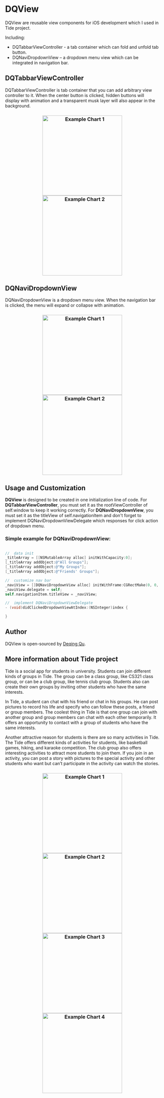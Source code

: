# DQView
DQView are reusable view components for iOS development which I used in Tide project.

Including:
* DQTabbarViewController - a tab container which can fold and unfold tab button. 
* DQNaviDropdownView – a dropdown menu view which can be integrated in navigation bar.

## DQTabbarViewController
DQTabbarViewController is tab container that you can add arbitrary view controller to it. When the center button is clicked, hidden buttons will display with animation and a transparent musk layer will also appear in the background. 
<h3 align="center">
  <img src="https://github.com/DeqingQu/DQView/blob/master/Screens/Tabbar_Demo1.PNG" alt="Example Chart 1" width="260"/>    <img src="https://github.com/DeqingQu/DQView/blob/master/Screens/Tabbar_Demo2.PNG" alt="Example Chart 2" width="260"/>
</h3>

## DQNaviDropdownView
DQNaviDropdownView is a dropdown menu view. When the navigation bar is clicked, the menu will expand or collapse with animation.
<h3 align="center">
  <img src="https://github.com/DeqingQu/DQView/blob/master/Screens/NaviDrop_Demo1.PNG" alt="Example Chart 1" width="260"/>    <img src="https://github.com/DeqingQu/DQView/blob/master/Screens/NaviDrop_Demo2.PNG" alt="Example Chart 2" width="260"/>
</h3>

## Usage and Customization
**DQView** is designed to be created in one initialization line of code. For **DQTabbarViewController**, you must set it as the rootViewController of self.window to keep it working correctly. For **DQNaviDropdownView**, you must set it as the titleView of self.navigationItem and don't forget to implement DQNaviDropdownViewDelegate which responses for click action of dropdown menu.

### Simple example for DQNaviDropdownView:
```objective-c

//  data init
_titleArray = [[NSMutableArray alloc] initWithCapacity:0];
[_titleArray addObject:@"All Groups"];
[_titleArray addObject:@"My Groups"];
[_titleArray addObject:@"Friends' Groups"];

//  customize nav bar
_naviView = [[DQNaviDropdownView alloc] initWithFrame:CGRectMake(0, 0, 200, self.navigationController.navigationBar.bounds.size.height)withDropdownArray:_titleArray];
_naviView.delegate = self;
self.navigationItem.titleView = _naviView;

//  implement DQNaviDropdownViewDelegate
- (void)didClickedDropdownViewAtIndex:(NSInteger)index {

}
```

## Author
DQView is open-sourced by [Deqing Qu](http://people.oregonstate.edu/~qud/).

## More information about Tide project
Tide is a social app for students in university. Students can join different kinds of groups in Tide. 
The group can be a class group, like CS321 class group, or can be a club group, like tennis club group. Students also can create their own groups by inviting other students who have the same interests.

In Tide, a student can chat with his friend or chat in his groups. He can post pictures to record his life and specify who can follow these posts, a friend or group members. The coolest thing in Tide is that one group can join with another group and group members can chat with each other temporarily. It offers an opportunity to contact with a group of students who have the same interests.

Another attractive reason for students is there are so many activities in Tide. The Tide offers different kinds of activities for students, like basketball games, hiking, and karaoke competition. The club group also offers interesting activities to attract more students to join them. If you join in an activity, you can post a story with pictures to the special activity and other students who want but can’t participate in the activity can watch the stories.

<h3 align="center">
  <img src="https://github.com/DeqingQu/DQView/blob/master/Screens/mainpage.png" alt="Example Chart 1" width="260"/>    <img src="https://github.com/DeqingQu/DQView/blob/master/Screens/relation.png" alt="Example Chart 2" width="260"/>  <img src="https://github.com/DeqingQu/DQView/blob/master/Screens/chatting.png" alt="Example Chart 3" width="260"/>    <img src="https://github.com/DeqingQu/DQView/blob/master/Screens/mypage.png" alt="Example Chart 4" width="260"/>
</h3>

